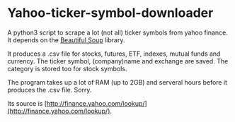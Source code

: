 Yahoo-ticker-symbol-downloader
==============================

A python3 script to scrape a lot (not all) ticker symbols from yahoo finance. It depends on the [Beautiful Soup](http://www.crummy.com/software/BeautifulSoup/) library.

It produces a .csv file for stocks, futures, ETF, indexes, mutual funds and currency. The ticker symbol, (company)name and exchange are saved. The category is stored too for stock symbols.

The program takes up a lot of RAM (up to 2GB) and serveral hours before it produces the .csv file. Sorry.

Its source is [http://finance.yahoo.com/lookup/](http://finance.yahoo.com/lookup/).

